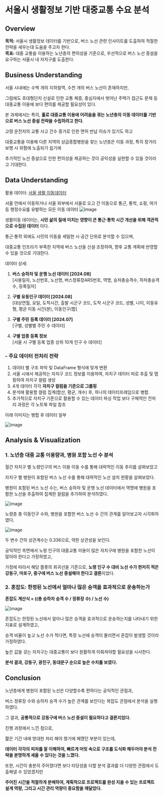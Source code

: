 # 서울시 생활정보 기반 대중교통 수요 분석
## Overview

**목적:** 서울시 생활정보 데이터를 기반으로, 버스 노선 관련 인사이트를 도출하여 적절한 전략을 세우는데 도움을 주고자 한다. <br>
**목표:** 대중 교통을 이용하는 노년층의 편의성을 기준으로, 우선적으로 버스 노선 증설을 요구하는 서울시 내 자치구를 도출한다.

## Business Understanding

서울 시내에는 수백 개의 지하철역, 수천 개의 버스 노선이 존재하지만, 

그럼에도 초대형단지 신설로 인한 교통 체증, 중심지에서 벗어난 주택가 접근도 문제 등 대중교통 이용에 보다 편의를 제공할 필요성이 있다.

본 과제에서는 특히, **홀로 대중교통 이용에 어려움을 겪는 노년층의 이동 데이터를 기반으로 버스 노선 증설 전략을 수립하려고 한다.**

고령 운전자의 교통 사고 건수 증가로 인한 면허 반납 이슈가 있기도 하고

대중교통을 이용해 다른 지역의 상급종합병원을 찾는 노년층은 이동 과정, 특히 장거리 보행 시 위험에 노출되기 쉽기에

추가적인 노선 증설으로 인한 편의성을 제공하는 것이 공익성을 실현할 수 있을 것이라고 기대한다. 


## Data Understanding
활용 데이터: [서울 생활 이동데이터](https://data.seoul.go.kr/dataVisual/seoul/seoulLivingMigration.do)

서울 안에서 이동하거나 서울 외부에서 서울로 오고 간 이동으로 통근, 통학, 쇼핑, 여가 등 행정수요를 유발하는 모든 이동 데이터
![image](https://github.com/user-attachments/assets/82df4477-4a3b-4e9e-810d-48223c671bc5)

생활이동 데이터는,  **시민 삶의 질에 미치는 영향이 큰 통근·통학 시간 개선을 위해 객관적으로 수집된 데이터** 이다.

통근·통학 외에도 시민의 이동을 세밀한 시·공간 단위로 분석할 수 있으며,  

대중교통 인프라가 부족한 지역에 버스 노선을 신설·조정하여, 향후 교통 계획에 반영할 수 있을 것으로 기대한다.

데이터 상세:

1. **버스 승하차 및 운행 노선 데이터 [2024.08]** <br>
  [사용일자,	노선번호,	노선명,	버스정류장ARS번호,	역명,	승차총승객수,	하차총승객수,	등록일자]
  
2. **구별 유동인구 데이터 [2024.08]** <br>
  [대상연월,	요일,	도착시간,	출발 시군구 코드,	도착 시군구 코드,	성별,	나이,	이동유형,	평균 이동 시간(분),	이동인구(합]
  
3. **구별 주민 등록 데이터 [2024.07]** <br>
  [구별, 성별별 주민 수 데이터]
  
4. **구별 업종 등록 정보** <br>
  [서울 시 구별 등록 업종 상위 10개 인구 수 데이터]

### - 주요 데이터 전처리 전략
1. 데이터 별 구조 파악 및 DataFrame 형식에 맞게 변환
2. 서울 시에서 제공하는 자치구 코드 정보를 이용하여, 자치구 데이터 따로 추출 및 맵핑하여 자치구 컬럼 생성
3. 4개 데이터 각각 **자치구 컬럼을 기준으로 그룹핑**
4. 분석에 활용할 컬럼 집계(합산, 평균, 개수) 후, 하나의 데이터프레임으로 병합.
5. 추가적으로 자치구 기준으로 활용할 수 있는 데이터 파싱 작업
보다 구체적인 전처리 과정은 각 노트북 파일 참조

아래 이미지는 병합 후 데이터 일부

![image](https://github.com/user-attachments/assets/8131810e-5dbc-4692-bd24-1af3f4a37cb8)


## Analysis & Visualization

### 1. 노년층 대중 교통 이용량과, 병원 포함 노선 수 분석

월간 자치구 별 노령인구의 버스 이용 이동 수를 통해 대략적인 이동 추이를 살펴보았고 <br>

자치구 별 병원이 포함된 버스 노선 수를 통해 대략적인 노선 설치 현황을 살펴보았다. <br>

병원이 포함된 버스 노선 수는, 버스 승하차 및 운행 노선 데이터에서 역명에 병원을 포함한 노선을 추출하여 집계한 컬럼을 추가하여 분석하였다.

![image](https://github.com/user-attachments/assets/ada34201-0c8b-4c0b-91b4-5343f6f8bda7)

노령층 총 이동인구 수와, 병원을 포함한 버스 노선 수 간의 관계를 알아보고자 시각화하였다. 

![image](https://github.com/user-attachments/assets/f637d310-93f3-4f60-8b7a-a867cf9f958f)

두 변수 간의 상관계수는 0.336으로, 약한 상관성을 보인다.

공익적인 측면에서 노령 인구의 대중교통 이용이 많은 자치구에 병원을 포함한 노선이 많아야 한다고 가정하였고,

가정에 따라서 해당 플롯의 회귀선을 기준으로, **노령 인구 수 대비 노선 수가 현저히 적은 강동구, 마포구, 중구에 버스 노선 증설해야 한다고 결론**지었다.

### 2. 혼잡도: 한정된 노선에서 얼마나 많은 승객을 효과적으로 운송하는가

**혼잡도 계산식 = ((총 승하차 승객 수 / 정류장 수) / 노선 수)**

![image](https://github.com/user-attachments/assets/293b101f-4050-436b-89b0-f1ac11155f9f)

혼잡도는 한정된 노선에서 얼마나 많은 승객을 효과적으로 운송하는지를 나타내기 위한 지표로 설계하였고, 

승객 비율이 높고 노선 수가 적다면, 특정 노선에 승객이 몰리면서 혼잡이 발생할 것이라 가정하였다.

높은 값을 갖는 자치구는 대중교통이 보다 원활하게 이뤄져야할 필요성을 시사한다.

**분석 결과, 강동구, 광진구, 동대문구 순으로 높은 수치를 보였다.**


## Conclusion

노년층에게 병원이 포함된 노선은 다양할수록 편하다는 공익적인 관점과, 

버스 정류장 수와 승하차 승객 수가 높은 관계를 보인다는 복잡도 관점에서 분석을 실행하였다.

그 결과, **공통적으로 강동구에 버스 노선 증설이 필요하다고 결론지었다.**


진행 과정에서 느낀 점으로, 

짧은 기간 내에 방대한 처리 해야 했기에 헤맸던 부분이 있는데,

**데이터 각각의 피처를 잘 이해하여, 빠르게 머릿 속으로 구조를 도식화 해두어야 분석 전략을 분명하게 세울 수 있다는 것을 느꼈다.**

또한, 시간이 충분히 주어졌다면 보다 타당성을 더할 분석 결과를 더 다양한 관점에서 도출해낼 수 있었겠지만

**주어진 시간을 적절하게 분배하여, 계획적으로 프로젝트를 완성 지을 수 있는 프로젝트 설계 역량, 그리고 시간 관리 역량이 중요함을 깨달았다.**


